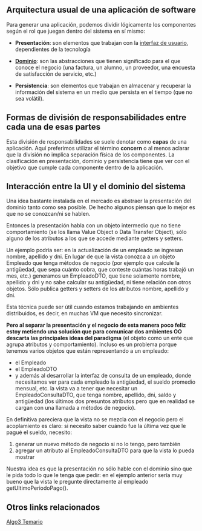 Arquitectura usual de una aplicación de software
------------------------------------------------

Para generar una aplicación, podemos dividir lógicamente los componentes según el rol que juegan dentro del sistema en sí mismo:

-   **Presentación**: son elementos que trabajan con la [interfaz de usuario](definiciones-iniciales-de-ui--que-es-una-interfaz-de-usuario-.md), dependientes de la tecnología

<!-- -->

-   **[Dominio](definiciones-iniciales-de-ui--que-es-el-modelo-de-dominio-.md)**: son las abstracciones que tienen significado para el que conoce el negocio (una factura, un alumno, un proveedor, una encuesta de satisfacción de servicio, etc.)

<!-- -->

-   **Persistencia**: son elementos que trabajan en almacenar y recuperar la información del sistema en un medio que persista en el tiempo (que no sea volátil).

Formas de división de responsabilidades entre cada una de esas partes
---------------------------------------------------------------------

Esta división de responsabilidades se suele denotar como **capas** de una aplicación. Aquí preferimos utilizar el término **concern** o al menos aclarar que la división no implica separación física de los componentes. La clasificación en presentación, dominio y persistencia tiene que ver con el objetivo que cumple cada componente dentro de la aplicación.

Interacción entre la UI y el dominio del sistema
------------------------------------------------

Una idea bastante instalada en el mercado es abstraer la presentación del dominio tanto como sea posible. De hecho algunos piensan que lo mejor es que no se conozcan/ni se hablen.

Entonces la presentación habla con un objeto intermedio que no tiene comportamiento (se los llama Value Object o Data Transfer Object), sólo alguno de los atributos a los que se accede mediante getters y setters.

Un ejemplo podría ser: en la actualización de un empleado se ingresan nombre, apellido y dni. En lugar de que la vista conozca a un objeto Empleado que tenga métodos de negocio (por ejemplo que calcule la antigüedad, que sepa cuánto cobra, que conteste cuántas horas trabajó un mes, etc.) generamos un EmpleadoDTO, que tiene solamente nombre, apellido y dni y no sabe calcular su antigüedad, ni tiene relación con otros objetos. Sólo publica getters y setters de los atributos nombre, apellido y dni.

Esta técnica puede ser útil cuando estamos trabajando en ambientes distribuidos, es decir, en muchas VM que necesito sincronizar.

**Pero al separar la presentación y el negocio de esta manera poco feliz estoy metiendo una solución que para comunicar dos ambientes OO descarta las principales ideas del paradigma** (el objeto como un ente que agrupa atributos y comportamiento). Incluso es un problema porque tenemos varios objetos que están representando a un empleado:

-   el Empleado
-   el EmpleadoDTO
-   y además al desarrollar la interfaz de consulta de un empleado, donde necesitamos ver para cada empleado la antigüedad, el sueldo promedio mensual, etc. la vista va a tener que necesitar un EmpleadoConsultaDTO, que tenga nombre, apellido, dni, saldo y antigüedad (los últimos dos presuntos atributos pero que en realidad se cargan con una llamada a métodos de negocio).

En definitiva pareciera que la vista no se mezcla con el negocio pero el acoplamiento es claro: si necesito saber cuándo fue la última vez que le pagué el sueldo, necesito:

1.  generar un nuevo método de negocio si no lo tengo, pero también
2.  agregar un atributo al EmpleadoConsultaDTO para que la vista lo pueda mostrar

Nuestra idea es que la presentación no sólo hable con el dominio sino que le pida todo lo que le tenga que pedir: en el ejemplo anterior sería muy bueno que la vista le pregunte directamente al empleado getUltimoPeriodoPago().

Otros links relacionados
------------------------

[Algo3 Temario](algo3-temario.md)
